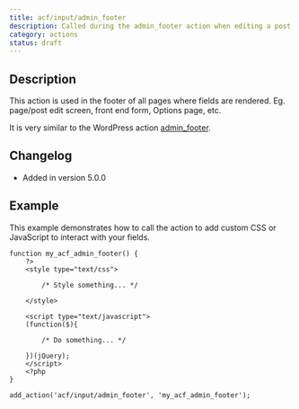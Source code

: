 ```yaml
---
title: acf/input/admin_footer
description: Called during the admin_footer action when editing a post.
category: actions
status: draft
---
```


## Description
This action is used in the footer of all pages where fields are rendered. Eg. page/post edit screen, front end form, Options page, etc.

It is very similar to the WordPress action [admin_footer](https://codex.wordpress.org/Plugin_API/Action_Reference/admin_footer).

## Changelog
- Added in version 5.0.0

## Example
This example demonstrates how to call the action to add custom CSS or JavaScript to interact with your fields.
```
function my_acf_admin_footer() {
	?>
	<style type="text/css">

		/* Style something... */

	</style>

	<script type="text/javascript">
	(function($){

		/* Do something... */

	})(jQuery);
	</script>
	<?php
}

add_action('acf/input/admin_footer', 'my_acf_admin_footer');
```
